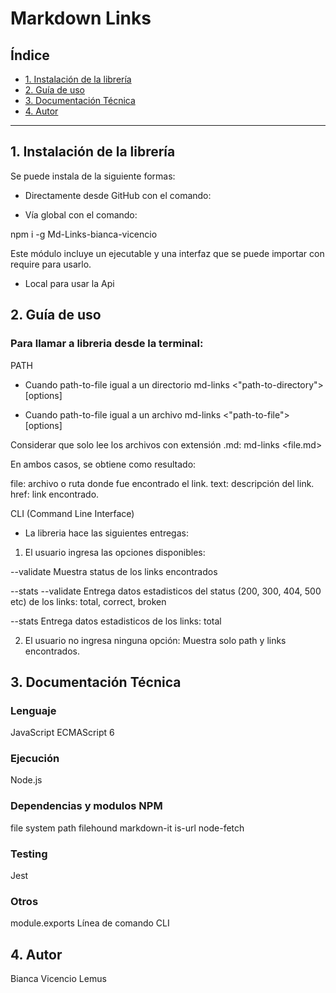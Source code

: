 # Markdown Links

## Índice

* [1. Instalación de la librería](#3-instalación-de-la-librería)
* [2. Guía de uso](#4-guía-de-uso)
* [3. Documentación Técnica](#5-documentación-técnica)
* [4. Autor](#6-autor)

***

## 1. Instalación de la librería

Se puede instala de la siguiente formas:

- Directamente desde GitHub con el comando:

- Vía global con el comando:

npm i -g Md-Links-bianca-vicencio

Este módulo incluye un ejecutable y una interfaz que se puede importar con require para usarlo.

- Local para usar la Api


## 2. Guía de uso

### Para llamar a libreria desde la terminal:

PATH

- Cuando path-to-file igual a un directorio
md-links <"path-to-directory"> [options]

- Cuando path-to-file igual a un archivo
md-links <"path-to-file"> [options]

Considerar que solo lee los archivos con extensión .md:
md-links <file.md>

En ambos casos, se obtiene como resultado:

file: archivo o ruta donde fue encontrado el link.
text: descripción del link.
href: link encontrado.


CLI (Command Line Interface)

- La libreria hace las siguientes entregas:

1. El usuario ingresa las opciones disponibles:

--validate 
Muestra status de los links encontrados

--stats --validate 
Entrega datos estadisticos del status (200, 300, 404, 500 etc) de los links: total, correct, broken

--stats 
Entrega datos estadisticos de los links: total

2. El usuario no ingresa ninguna opción:
Muestra solo path y links encontrados.

## 3. Documentación Técnica

### Lenguaje
JavaScript ECMAScript 6

### Ejecución
Node.js

### Dependencias y modulos NPM
file system
path
filehound
markdown-it
is-url
node-fetch

### Testing
Jest 

### Otros
module.exports
Línea de comando CLI

## 4. Autor
Bianca Vicencio Lemus




